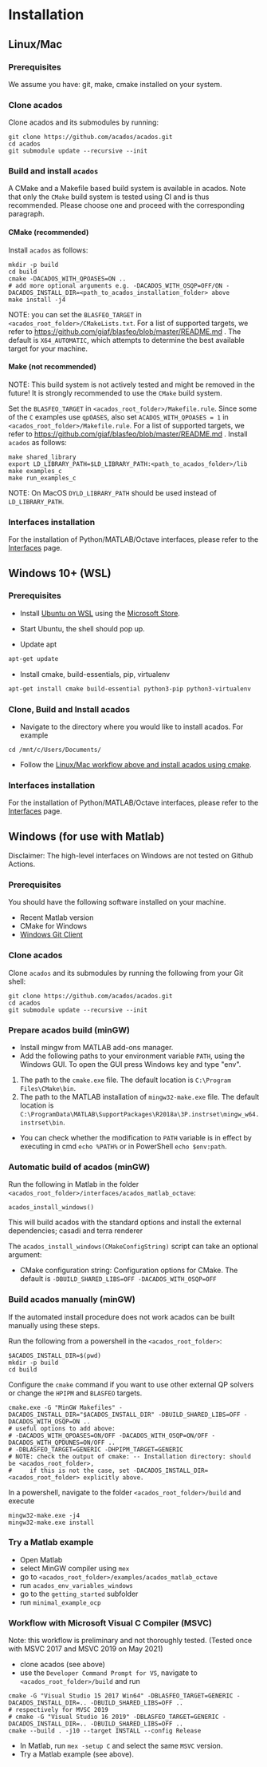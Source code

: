 # Installation

## Linux/Mac

### Prerequisites
We assume you have: git, make, cmake installed on your system.

### Clone acados
Clone acados and its submodules by running:
```
git clone https://github.com/acados/acados.git
cd acados
git submodule update --recursive --init
```

### Build and install `acados`
A CMake and a Makefile based build system is available in acados.
Note that only the `CMake` build system is tested using CI and is thus recommended.
Please choose one and proceed with the corresponding paragraph.

#### **CMake** (recommended)
Install `acados` as follows:
```
mkdir -p build
cd build
cmake -DACADOS_WITH_QPOASES=ON ..
# add more optional arguments e.g. -DACADOS_WITH_OSQP=OFF/ON -DACADOS_INSTALL_DIR=<path_to_acados_installation_folder> above
make install -j4
```
NOTE: you can set the `BLASFEO_TARGET` in `<acados_root_folder>/CMakeLists.txt`.
For a list of supported targets, we refer to https://github.com/giaf/blasfeo/blob/master/README.md .
The default is `X64_AUTOMATIC`, which attempts to determine the best available target for your machine.

#### **Make** (not recommended)
NOTE: This build system is not actively tested and might be removed in the future! It is strongly recommended to use the `CMake` build system.

Set the `BLASFEO_TARGET` in `<acados_root_folder>/Makefile.rule`.
Since some of the `C` examples use `qpOASES`, also set `ACADOS_WITH_QPOASES = 1` in  `<acados_root_folder>/Makefile.rule`.
For a list of supported targets, we refer to https://github.com/giaf/blasfeo/blob/master/README.md .
Install `acados` as follows:
```
make shared_library
export LD_LIBRARY_PATH=$LD_LIBRARY_PATH:<path_to_acados_folder>/lib
make examples_c
make run_examples_c
```
NOTE: On MacOS `DYLD_LIBRARY_PATH` should be used instead of `LD_LIBRARY_PATH`.

### Interfaces installation
For the installation of Python/MATLAB/Octave interfaces, please refer to the [Interfaces](../interfaces/index.md) page.

## Windows 10+ (WSL)

### Prerequisites

- Install [Ubuntu on WSL](https://ubuntu.com/wsl) using the [Microsoft Store](https://apps.microsoft.com/store/detail/ubuntu/9PDXGNCFSCZV).

- Start Ubuntu, the shell should pop up.

- Update apt

```bash
apt-get update
```

- Install cmake, build-essentials, pip, virtualenv

```bash
apt-get install cmake build-essential python3-pip python3-virtualenv
```

### Clone, Build and Install acados

- Navigate to the directory where you would like to install acados. For example

```
cd /mnt/c/Users/Documents/
```

- Follow the [Linux/Mac workflow above and install acados using cmake](#linux-mac).

### Interfaces installation

For the installation of Python/MATLAB/Octave interfaces, please refer to the [Interfaces](../interfaces/index.md) page.

## Windows (for use with Matlab)

Disclaimer: The high-level interfaces on Windows are not tested on Github Actions.

### Prerequisites
You should have the following software installed on your machine.
- Recent Matlab version
- CMake for Windows
- [Windows Git Client](https://git-scm.com/download/win)

### Clone acados
Clone `acados` and its submodules by running the following from your Git shell:
```
git clone https://github.com/acados/acados.git
cd acados
git submodule update --recursive --init
```

### Prepare acados build (minGW)
- Install mingw from MATLAB add-ons manager.
- Add the following paths to your environment variable `PATH`, using the Windows GUI. To open the GUI press Windows key and type "env".
1. The path to the `cmake.exe` file. The default location is `C:\Program Files\CMake\bin`.
2. The path to the MATLAB installation of `mingw32-make.exe` file. The default location is `C:\ProgramData\MATLAB\SupportPackages\R2018a\3P.instrset\mingw_w64.instrset\bin`.
- You can check whether the modification to `PATH` variable is in effect by executing in cmd `echo %PATH%` or in PowerShell `echo $env:path`.

### Automatic build of acados (minGW)
Run the following in Matlab in the folder `<acados_root_folder>/interfaces/acados_matlab_octave`:
```
acados_install_windows()
```

This will build acados with the standard options and install the external dependencies; casadi and terra renderer

The `acados_install_windows(CMakeConfigString)` script can take an optional argument:
- CMake configuration string: Configuration options for CMake. The default is `-DBUILD_SHARED_LIBS=OFF -DACADOS_WITH_OSQP=OFF`

### Build acados manually (minGW)
If the automated install procedure does not work acados can be built manually using these steps.

Run the following from a powershell in the `<acados_root_folder>`:
```
$ACADOS_INSTALL_DIR=$(pwd)
mkdir -p build
cd build
```

Configure the `cmake` command if you want to use other external QP solvers or change the `HPIPM` and `BLASFEO` targets.
```
cmake.exe -G "MinGW Makefiles" -DACADOS_INSTALL_DIR="$ACADOS_INSTALL_DIR" -DBUILD_SHARED_LIBS=OFF -DACADOS_WITH_OSQP=ON ..
# useful options to add above:
# -DACADOS_WITH_QPOASES=ON/OFF -DACADOS_WITH_OSQP=ON/OFF -DACADOS_WITH_QPDUNES=ON/OFF ..
# -DBLASFEO_TARGET=GENERIC -DHPIPM_TARGET=GENERIC
# NOTE: check the output of cmake: -- Installation directory: should be <acados_root_folder>,
#     if this is not the case, set -DACADOS_INSTALL_DIR=<acados_root_folder> explicitly above.
```

In a powershell, navigate to the folder `<acados_root_folder>/build` and execute
```
mingw32-make.exe -j4
mingw32-make.exe install
```

### Try a Matlab example
- Open Matlab
- select MinGW compiler using `mex`
- go to `<acados_root_folder>/examples/acados_matlab_octave`
- run `acados_env_variables_windows`
- go to the `getting_started` subfolder
- run `minimal_example_ocp`

### Workflow with Microsoft Visual C Compiler (MSVC)
Note: this workflow is preliminary and not thoroughly tested.
(Tested once with MSVC 2017 and MSVC 2019 on May 2021)

- clone acados (see above)
- use the `Developer Command Prompt for VS`, navigate to `<acados_root_folder>/build` and run
```
cmake -G "Visual Studio 15 2017 Win64" -DBLASFEO_TARGET=GENERIC -DACADOS_INSTALL_DIR=.. -DBUILD_SHARED_LIBS=OFF ..
# respectively for MVSC 2019
# cmake -G "Visual Studio 16 2019" -DBLASFEO_TARGET=GENERIC -DACADOS_INSTALL_DIR=.. -DBUILD_SHARED_LIBS=OFF ..
cmake --build . -j10 --target INSTALL --config Release
```
- In Matlab, run `mex -setup C` and select the same `MSVC` version.
- Try a Matlab example (see above).
